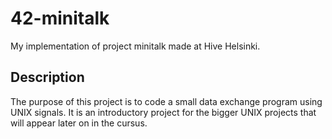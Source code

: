 # 42-minitalk
My implementation of project minitalk made at Hive Helsinki.
## Description ##
The purpose of this project is to code a small data exchange program using UNIX signals. It is an introductory project for the bigger UNIX projects that will appear later on in the cursus.
